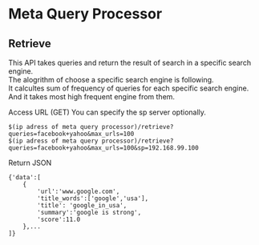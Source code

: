 # Meta Query Processor
## Retrieve
This API takes queries and return the result of search in a specific search engine.  
The alogrithm of choose a specific search engine is following.  
It calcultes sum of frequency of queries for each specific search engine.  
And it takes most high frequent engine from them.  

Access URL (GET)
You can specify the sp server optionally.
```
$(ip adress of meta query processor)/retrieve?queries=facebook+yahoo&max_urls=100
$(ip adress of meta query processor)/retrieve?queries=facebook+yahoo&max_urls=100&sp=192.168.99.100
```
Return JSON
```
{'data':[
    {
        'url':'www.google.com',
        'title_words':['google','usa'],
        'title': 'google_in_usa',
        'summary':'google is strong',
        'score':11.0
    },...
]}
```
